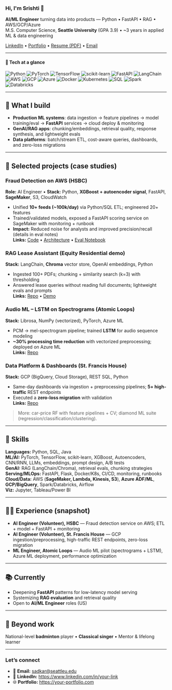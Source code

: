 ### Hi, I'm Srishti 👋

**AI/ML Engineer** turning data into products — Python • FastAPI • RAG • AWS/GCP/Azure  
M.S. Computer Science, **Seattle University** (GPA 3.9) • ~3 years in applied ML & data engineering

[LinkedIn](https://www.linkedin.com/in/your-link) • [Portfolio](https://your-portfolio.com) • [Resume (PDF)](https://your-link.com/resume.pdf) • [Email](mailto:sadkar@seattleu.edu)

---

#### 🔧 Tech at a glance
![Python](https://img.shields.io/badge/Python-3776AB?logo=python&logoColor=white)
![PyTorch](https://img.shields.io/badge/PyTorch-EE4C2C?logo=pytorch&logoColor=white)
![TensorFlow](https://img.shields.io/badge/TensorFlow-FF6F00?logo=tensorflow&logoColor=white)
![scikit-learn](https://img.shields.io/badge/scikit--learn-F7931E?logo=scikitlearn&logoColor=white)
![FastAPI](https://img.shields.io/badge/FastAPI-009688?logo=fastapi&logoColor=white)
![LangChain](https://img.shields.io/badge/LangChain-121212?logo=chainlink&logoColor=white)
![AWS](https://img.shields.io/badge/AWS-232F3E?logo=amazonaws&logoColor=white)
![GCP](https://img.shields.io/badge/GCP-1A73E8?logo=googlecloud&logoColor=white)
![Azure](https://img.shields.io/badge/Azure-0078D4?logo=microsoftazure&logoColor=white)
![Docker](https://img.shields.io/badge/Docker-2496ED?logo=docker&logoColor=white)
![Kubernetes](https://img.shields.io/badge/Kubernetes-326CE5?logo=kubernetes&logoColor=white)
![SQL](https://img.shields.io/badge/SQL-336791?logo=postgresql&logoColor=white)
![Spark](https://img.shields.io/badge/Spark-E25A1C?logo=apachespark&logoColor=white)
![Databricks](https://img.shields.io/badge/Databricks-FF3621?logo=databricks&logoColor=white)

---

## 🚀 What I build
- **Production ML systems**: data ingestion → feature pipelines → model training/eval → **FastAPI** services → cloud deploy & monitoring  
- **GenAI/RAG apps**: chunking/embeddings, retrieval quality, response synthesis, and lightweight evals  
- **Data platforms**: batch/stream ETL, cost-aware queries, dashboards, and zero-loss migrations

---

## 🔬 Selected projects (case studies)
### Fraud Detection on AWS (HSBC)
**Role:** AI Engineer • **Stack:** Python, **XGBoost + autoencoder signal**, FastAPI, **SageMaker**, S3, CloudWatch  
- Unified **10+ feeds (~100k/day)** via Python/SQL ETL; engineered 20+ features  
- Trained/validated models, exposed a FastAPI scoring service on SageMaker with monitoring + runbook  
- **Impact:** Reduced noise for analysts and improved precision/recall (details in eval notes)  
**Links:** [Code](#) • [Architecture](#) • [Eval Notebook](#)

### RAG Lease Assistant (Equity Residential demo)
**Stack:** LangChain, **Chroma** vector store, OpenAI embeddings, Python  
- Ingested 100+ PDFs; chunking + similarity search (k=3) with thresholding  
- Answered lease queries without reading full documents; lightweight evals and prompts  
**Links:** [Repo](#) • [Demo](#)

### Audio ML – LSTM on Spectrograms (Atomic Loops)
**Stack:** Librosa, NumPy (vectorized), PyTorch, Azure ML  
- PCM → mel-spectrogram pipeline; trained **LSTM** for audio sequence modeling  
- **~30% processing time reduction** with vectorized preprocessing; deployed on Azure ML  
**Links:** [Repo](#)

### Data Platform & Dashboards (St. Francis House)
**Stack:** GCP (BigQuery, Cloud Storage), REST SQL, Python  
- Same-day dashboards via ingestion + preprocessing pipelines; **5+ high-traffic** REST endpoints  
- Executed a **zero-loss migration** with validation  
**Links:** [Repo](#)

> More: car-price RF with feature pipelines + CV; diamond ML suite (regression/classification/clustering).

---

## 🧰 Skills
**Languages:** Python, SQL, Java  
**ML/AI:** PyTorch, TensorFlow, scikit-learn, XGBoost, Autoencoders, CNN/RNN, LLMs, embeddings, prompt design, A/B tests  
**GenAI:** RAG (LangChain/Chroma), retrieval evals, chunking strategies  
**Serving/MLOps:** FastAPI, Flask, Docker/K8s, CI/CD, monitoring, runbooks  
**Cloud/Data:** AWS (**SageMaker, Lambda, Kinesis, S3**), **Azure ADF/ML**, **GCP/BigQuery**, Spark/Databricks, Airflow  
**Viz:** Jupyter, Tableau/Power BI

---

## 👩‍💻 Experience (snapshot)
- **AI Engineer (Volunteer), HSBC** — Fraud detection service on AWS; ETL + model + FastAPI + monitoring  
- **AI Engineer (Volunteer), St. Francis House** — GCP ingestion/preprocessing, high-traffic REST endpoints, zero-loss migration  
- **ML Engineer, Atomic Loops** — Audio ML pilot (spectrograms + LSTM), Azure ML deployment, performance optimization

---

## 📚 Currently
- Deepening **FastAPI** patterns for low-latency model serving  
- Systemizing **RAG evaluation** and retrieval quality  
- Open to **AI/ML Engineer** roles (US)

---

## 🎯 Beyond work
National-level **badminton** player • **Classical singer** • Mentor & lifelong learner

---

### Let’s connect
- 📧 **Email:** sadkar@seattleu.edu  
- 💼 **LinkedIn:** https://www.linkedin.com/in/your-link  
- 🌐 **Portfolio:** https://your-portfolio.com
